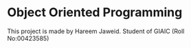 # Object Oriented Programming
 This project is  made by Hareem Jaweid. Student of GIAIC (Roll No:00423585)
